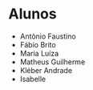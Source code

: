 # Alunos

- Antônio Faustino
- Fábio Brito
- Maria Luíza
- Matheus Guilherme
- Kléber Andrade
- Isabelle
